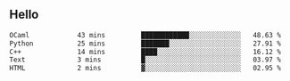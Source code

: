 ## Hello
<!--START_SECTION:waka-->

```txt
OCaml            43 mins         ████████████░░░░░░░░░░░░░   48.63 %
Python           25 mins         ███████░░░░░░░░░░░░░░░░░░   27.91 %
C++              14 mins         ████░░░░░░░░░░░░░░░░░░░░░   16.12 %
Text             3 mins          █░░░░░░░░░░░░░░░░░░░░░░░░   03.97 %
HTML             2 mins          ▓░░░░░░░░░░░░░░░░░░░░░░░░   02.95 %
```

<!--END_SECTION:waka-->
